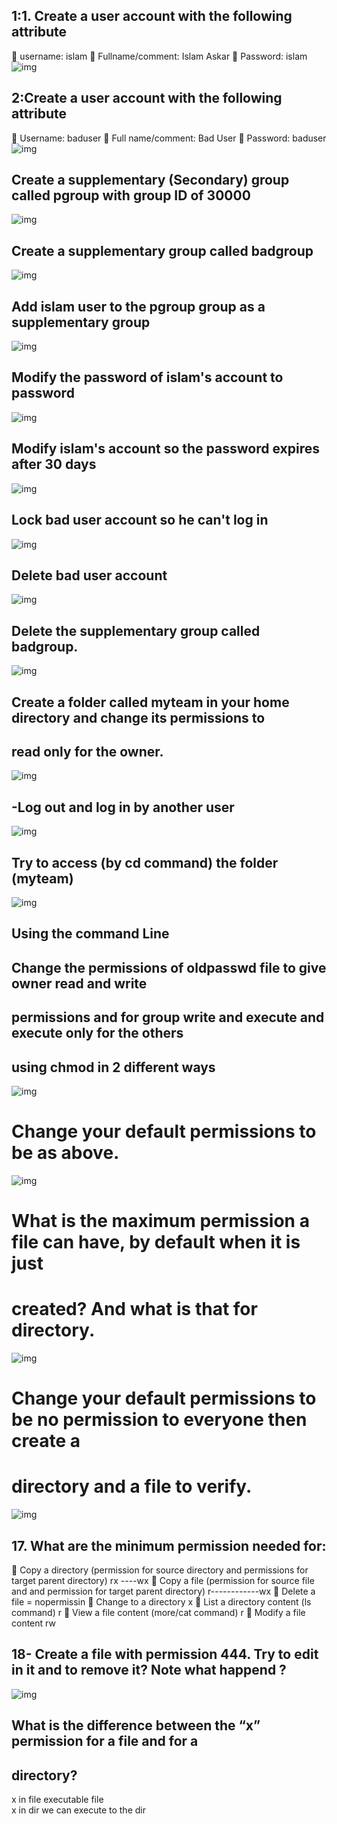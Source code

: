 ## 1:1. Create a user account with the following attribute
 username: islam
 Fullname/comment: Islam Askar
 Password: islam 
 ![img]()
 
 ##  2:Create a user account with the following attribute
 Username: baduser
 Full name/comment: Bad User
 Password: baduser  
![img]()

  
## Create a supplementary (Secondary) group called pgroup with group ID of 30000 
![img]()

 ## Create a supplementary group called badgroup
    
 ![img]()
 ## Add islam user to the pgroup group as a supplementary group
  ![img]()
 
 ## Modify the password of islam's account to password 
 ![img](h)
 

## Modify islam's account so the password expires after 30 days
![img]()


## Lock bad user account so he can't log in   
![img]()

## Delete bad user account 
![img]()
## Delete the supplementary group called badgroup.
 ![img]()

 ## Create a folder called myteam in your home directory and change its permissions to
 ## read only for the owner. 
![img]()


## -Log out and log in by another user
 ![img]()
 

 ## Try to access (by cd command) the folder (myteam) 
![img]()
## Using the command Line
##  Change the permissions of oldpasswd file to give owner read and write
## permissions and for group write and execute and execute only for the others
##  using chmod in 2 different ways 
![img]()
# Change your default permissions to be as above. 
![img]()
# What is the maximum permission a file can have, by default when it is just
 # created? And what is that for directory.
 ![img]()
# Change your default permissions to be no permission to everyone then create a
 # directory and a file to verify.
 ![img]()
 
 ## 17. What are the minimum permission needed for:
 Copy a directory (permission for source directory and permissions for target
parent directory)  rx ----wx
 Copy a file (permission for source file and and permission for target parent
directory) r------------wx
 Delete a file = nopermissin
 Change to a directory x
 List a directory content (ls command) r
 View a file content (more/cat command) r
 Modify a file content  rw
 ## 18- Create a file with permission 444. Try to edit in it and to remove it? Note what happend ?
  ![img]() 
 
 
 ## What is the difference between the “x” permission for a file and for a
 ## directory?
x in file  executable file  
x in dir we can execute to the dir    